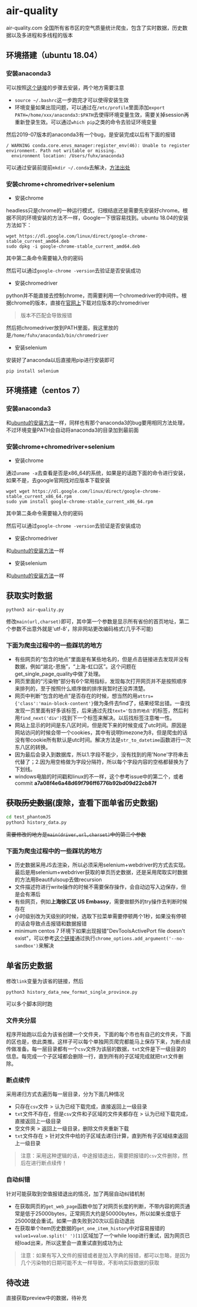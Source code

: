 # air-quality
air-quality.com 全国所有省市区的空气质量统计爬虫，包含了实时数据，历史数据以及多进程和多线程的版本

## 环境搭建（ubuntu 18.04）

### <span id="jump">安装anaconda3</span>

可以按照[这个链接](https://www.ceos3c.com/open-source/install-anaconda-ubuntu-18-04/)的步骤去安装，两个地方需要注意

* `source ~/.bashrc`这一步跑完才可以使得安装生效
* 环境变量如果出现问题，可以通过在`/etc/profile`里面添加`export PATH=/home/xxx/anaconda3:$PATH`去使得环境变量生效，需要关掉session再重新登录生效。可以通过`which pip`之类的命令去验证环境变量

然后2019-07版本的anaconda3有一个bug，是安装完成以后有下面的报错
```
/ WARNING conda.core.envs_manager:register_env(46): Unable to register environment. Path not writable or missing.
  environment location: /Users/fuhx/anaconda3
```
可以通过安装前提前`mkdir ~/.conda`去解决，[方法出处](https://github.com/ContinuumIO/anaconda-issues/issues/11148)

### 安装chrome+chromedriver+selenium

* 安装chrome

headless只是chrome的一种运行模式，归根结底还是需要先安装好chrome。根据不同的环境安装的方法不一样，Google一下很容易找到。ubuntu 18.04的安装方法如下：
```
wget https://dl.google.com/linux/direct/google-chrome-stable_current_amd64.deb
sudo dpkg -i google-chrome-stable_current_amd64.deb
```
其中第二条命令需要输入你的密码

然后可以通过`google-chrome -version`去验证是否安装成功

* <span id="jump2">安装chromedriver</span>

python并不能直接去控制chrome，而需要利用一个chromedriver的中间件。根据chrome的版本，直接在[官网上](https://sites.google.com/a/chromium.org/chromedriver/downloads)下载对应版本的chromedriver
> 版本不匹配会导致报错

然后把chromedriver放到PATH里面，我这里放的是`/home/fuhx/anaconda3/bin/chromedriver`

* <span id="jump3">安装selenium</span>

安装好了anaconda以后直接用pip进行安装即可
```
pip install selenium
```

## 环境搭建（centos 7）

### 安装anaconda3

和[ubuntu的安装方法](#jump)一样，同样也有那个anaconda3的bug要用相同方法处理，不过环境变量PATH会自动将anaconda3的目录加到最前面

### 安装chrome+chromedriver+selenium

* 安装chrome

通过`uname -a`去查看是否是x86_64的系统，如果是的话跑下面的命令进行安装，如果不是，去google官网找对应版本下载安装
```
wget wget https://dl.google.com/linux/direct/google-chrome-stable_current_x86_64.rpm
sudo yum install google-chrome-stable_current_x86_64.rpm
```
其中第二条命令需要输入你的密码

然后可以通过`google-chrome -version`去验证是否安装成功

* 安装chromedriver

和[ubuntu的安装方法](#jump2)一样

* 安装selenium

和[ubuntu的安装方法](#jump3)一样

## 获取实时数据
```
python3 air-quality.py
```
修改`main(url,charset)`即可，其中第一个参数是显示所有省份的首页地址，第二个参数不出意外就是'utf-8'，除非网站更改编码格式(几乎不可能)

### 下面为爬虫过程中的一些踩坑的地方
* 有些网页的“包含的地点”里面是有某些地名的，但是点击链接进去发现并没有数据，例如“湖北-恩施”，“上海-虹口区”。这个问题在get_single_page_quality中做了处理。
* 网页里面的“污染物”部分有6个常用指标，发现每次打开网页并不是按照顺序来排列的，至于按照什么顺序做的排序我暂时还没弄清楚。
* 网页中判断“包含的地点”是否存在的时候，想当然的用`attrs={'class':'main-block-content'}`做为条件去find了，结果经常出错。一查找发现一页里面有好多该标签，后来通过先找`text='包含的地点'`的标签，然后利用`find_next('div')`找到下一个标签来解决。以后找标签注意唯一性。
* 网站上显示的时间是东八区时间，但是爬下来的时候变成了utc时间。原因是网站访问的时候会带一个cookies，其中有说明timezone为8，但是爬虫的话没有带cookie所有默认是utc时间。解决方法是`str_to_datetime`函数进行一次东八区的转换。
* 因为最后会录入到数据库，所以1.字段不能少，没有找到的用'None'字符串去代替了；2.因为用空格做为字段分隔符，所以每个字段内容的空格都替换为了下划线。
* windows电脑的时间戳和linux的不一样，这个参考issue中的第二个，或者commit **a7a08f4e6a48d69f796ff6776b92bd09d22cb87f**

## ~~获取历史数据~~(废除，查看下面单省历史数据)
```bash
cd test_phantomJS
python3 history_data.py
```
~~需要修改的地方是`main(driver,url,charset)`中的第二个参数~~

### 下面为爬虫过程中的一些踩坑的地方

* 历史数据采用JS去渲染，所以必须采用selenium+webdriver的方式去实现。最后是用selenium+webdriver获取的单页历史数据，还是采用爬取实时数据的方法用Beautifulsoup去做recursion
* 文件描述符进行write操作的时候不需要保存操作，会自动边写入边保存，但是会有滞后
* 有些网页，例如**上海徐汇区 US Embassy**，需要做额外的try操作去判断时候存在
* 小时级别改为天级别的时候，选取下拉菜单需要停顿两个1秒，如果没有停顿的话会导致点击报错和数据报错
* minimum centos 7 环境下如果出现报错"DevToolsActivePort file doesn't exist"，可以参考[这个链接](https://github.com/timgrossmann/InstaPy/issues/2362)通过执行`chrome_options.add_argument('--no-sandbox')`来解决

## 单省历史数据
修改`link`变量为该省的链接，然后
```
python3 history_data_new_format_single_province.py
```
可以多个脚本同时跑

### 文件夹分层  
程序开始跑以后会为该省创建一个文件夹，下面的每个市也有自己的文件夹，下面的区也是，依此类推。这样子可以每个单独网页爬完都能马上保存下来，为断点续传做准备。每一层目录都有一个`csv`文件为该层的数据，`txt`文件是下一级目录的信息。每完成一个子区域都会删除一行，直到所有的子区域完成就把`txt`文件删除。

### 断点续传  
采用递归方式去遍历每一层目录，分为下面几种情况

* 只存在`csv`文件 > 认为已经下载完成，直接返回上一级目录
* `txt`文件不存在，但是`csv`文件和子区域的文件夹都存在 > 认为已经下载完成，直接返回上一级目录
* 空文件夹 > 返回上一级目录，删除文件夹重新下载
* `txt`文件存在 > 针对文件中给的子区域去递归计算，直到所有子区域结束返回上一级目录
  
> 注意：采用这种逻辑的话，中途报错退出，需要把报错的`csv`文件删除，然后在进行断点续传！

### 自动纠错
针对可能获取到空值报错退出的情况，加了两层自动纠错机制

* 在获取网页的`get_web_page`函数中加了对网页长度的判断，不带内容的网页通常是低于25000bytes，正常网页大约是50000bytes，所以如果长度低于25000就会重试。如果一直失败到20次以后自动退出
* 在获取单个item历史数据的`get_one_item_history`中对容易报错的`value1=value.split(' ')[1]`区域加了一个while loop进行重试，因为网页已经load出来，所以这里会一直重试直到成功为止

> 注意：如果有写入文件的报错或者是加入字典的报错，都可以忽略，是因为几个污染物的日期可能不太一样导致，不影响实际数据的获取

## 待改进

直接获取preview中的数据，待补充
